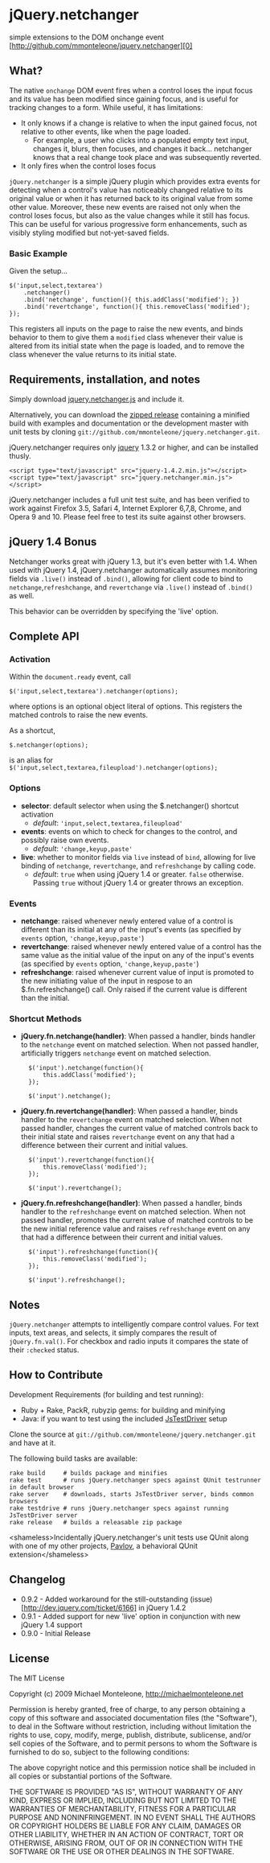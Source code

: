 jQuery.netchanger
=================
simple extensions to the DOM onchange event  
[http://github.com/mmonteleone/jquery.netchanger][0]

What?
----

The native `onchange` DOM event fires when a control loses the input focus and its value has been modified since gaining focus, and is useful for tracking changes to a form.  While useful, it has limitations:  

* It only knows if a change is relative to when the input gained focus, not relative to other events, like when the page loaded.
  * For example, a user who clicks into a populated empty text input, changes it, blurs, then focuses, and changes it back... netchanger knows that a real change took place and was subsequently reverted.
* It only fires when the control loses focus

`jQuery.netchanger` is a simple jQuery plugin which provides extra events for detecting when a control's value has noticeably changed relative to its original value or when it has returned back to its original value from some other value.  Moreover, these new events are raised not only when the control loses focus, but also as the value changes while it still has focus.  This can be useful for various progressive form enhancements, such as visibly styling modified but not-yet-saved fields.

### Basic Example

Given the setup...

    $('input,select,textarea')
        .netchanger()
        .bind('netchange', function(){ this.addClass('modified'); })
        .bind('revertchange', function(){ this.removeClass('modified'); });

This registers all inputs on the page to raise the new events, and binds behavior to them to give them a `modified` class whenever their value is altered from its initial state when the page is loaded, and to remove the class whenever the value returns to its initial state.  

Requirements, installation, and notes
-------------------------------------

Simply download [jquery.netchanger.js][7] and include it.  

Alternatively, you can download the [zipped release][8] containing a minified build with examples and documentation or the development master with unit tests by cloning `git://github.com/mmonteleone/jquery.netchanger.git`.

jQuery.netchanger requires only [jquery][3] 1.3.2 or higher, and can be installed thusly.

    <script type="text/javascript" src="jquery-1.4.2.min.js"></script>
    <script type="text/javascript" src="jquery.netchanger.min.js"></script>
    
jQuery.netchanger includes a full unit test suite, and has been verified to work against Firefox 3.5, Safari 4, Internet Explorer 6,7,8, Chrome, and Opera 9 and 10.  Please feel free to test its suite against other browsers.

jQuery 1.4 Bonus
----------------

Netchanger works great with jQuery 1.3, but it's even better with 1.4.  When used with jQuery 1.4, jQuery.netchanger automatically assumes monitoring fields via `.live()` instead of `.bind()`, allowing for client code to bind to `netchange`,`refreshchange`, and `revertchange` via `.live()` instead of `.bind()` as well.

This behavior can be overridden by specifying the 'live' option.

Complete API
------------

### Activation

Within the `document.ready` event, call

    $('input,select,textarea').netchanger(options);
   
where options is an optional object literal of options.  This registers the matched controls to raise the new events.

As a shortcut,    

    $.netchanger(options);  

is an alias for `$('input,select,textarea,fileupload').netchanger(options);`  

### Options

* **selector**: default selector when using the $.netchanger() shortcut activation
  * *default*: `'input,select,textarea,fileupload'`
* **events**: events on which to check for changes to the control, and possibly raise own events.
  * *default*: `'change,keyup,paste'`
* **live**: whether to monitor fields via `live` instead of `bind`, allowing for live binding of `netchange`, `revertchange`, and `refreshchange` by calling code.  
  * *default*: `true` when using jQuery 1.4 or greater.  `false` otherwise.  Passing `true` without jQuery 1.4 or greater throws an exception.

### Events

* **netchange**:  raised whenever newly entered value of a control is different than its initial at any of the input's events (as specified by `events` option, `'change,keyup,paste'`)
* **revertchange**:  raised whenever newly entered value of a control has the same value as the initial value of the input on any of the input's events (as specified by `events` option, `'change,keyup,paste'`)
* **refreshchange**:  raised whenever current value of input is promoted to the new initiating value of the input in respose to an $.fn.refreshchange() call.  Only raised if the current value is different than the initial.

### Shortcut Methods

* **jQuery.fn.netchange(handler)**:  When passed a handler, binds handler to the `netchange` event on matched selection.  When not passed handler, artificially triggers `netchange` event on matched selection.

        $('input').netchange(function(){
            this.addClass('modified');        
        });
    
        $('input').netchange();

* **jQuery.fn.revertchange(handler)**:  When passed a handler, binds handler to the `revertchange` event on matched selection.  When not passed handler, changes the current value of matched controls back to their initial state and raises `revertchange` event on any that had a difference between their current and initial values.

        $('input').revertchange(function(){
            this.removeClass('modified');        
        });

        $('input').revertchange();

* **jQuery.fn.refreshchange(handler)**:  When passed a handler, binds handler to the `refreshchange` event on matched selection.  When not passed handler, promotes the current value of matched controls to be the new initial reference value and raises `refreshchange` event on any that had a difference between their current and initial values.

        $('input').refreshchange(function(){
            this.removeClass('modified');        
        });

        $('input').refreshchange();
    
Notes
-----

`jQuery.netchanger` attempts to intelligently compare control values.  For text inputs, text areas, and selects, it simply compares the result of `jQuery.fn.val()`.  For checkbox and radio inputs it compares the state of their `:checked` status.

How to Contribute
-----------------

Development Requirements (for building and test running):

* Ruby + Rake, PackR, rubyzip gems: for building and minifying
* Java: if you want to test using the included [JsTestDriver][6] setup

Clone the source at `git://github.com/mmonteleone/jquery.netchanger.git` and have at it.

The following build tasks are available:

    rake build     # builds package and minifies
    rake test      # runs jQuery.netchanger specs against QUnit testrunner in default browser
    rake server    # downloads, starts JsTestDriver server, binds common browsers
    rake testdrive # runs jQuery.netchanger specs against running JsTestDriver server
    rake release   # builds a releasable zip package

&lt;shameless&gt;Incidentally jQuery.netchanger's unit tests use QUnit along with one of my other projects, [Pavlov][4], a behavioral QUnit extension&lt;/shameless&gt;

Changelog
---------

* 0.9.2 - Added workaround for the still-outstanding (issue)[http://dev.jquery.com/ticket/6166] in jQuery 1.4.2
* 0.9.1 - Added support for new 'live' option in conjunction with new jQuery 1.4 support
* 0.9.0 - Initial Release

License
-------

The MIT License

Copyright (c) 2009 Michael Monteleone, http://michaelmonteleone.net

Permission is hereby granted, free of charge, to any person obtaining
a copy of this software and associated documentation files (the
"Software"), to deal in the Software without restriction, including
without limitation the rights to use, copy, modify, merge, publish,
distribute, sublicense, and/or sell copies of the Software, and to
permit persons to whom the Software is furnished to do so, subject to
the following conditions:

The above copyright notice and this permission notice shall be
included in all copies or substantial portions of the Software.

THE SOFTWARE IS PROVIDED "AS IS", WITHOUT WARRANTY OF ANY KIND,
EXPRESS OR IMPLIED, INCLUDING BUT NOT LIMITED TO THE WARRANTIES OF
MERCHANTABILITY, FITNESS FOR A PARTICULAR PURPOSE AND
NONINFRINGEMENT. IN NO EVENT SHALL THE AUTHORS OR COPYRIGHT HOLDERS BE
LIABLE FOR ANY CLAIM, DAMAGES OR OTHER LIABILITY, WHETHER IN AN ACTION
OF CONTRACT, TORT OR OTHERWISE, ARISING FROM, OUT OF OR IN CONNECTION
WITH THE SOFTWARE OR THE USE OR OTHER DEALINGS IN THE SOFTWARE.

[0]: http://github.com/mmonteleone/jquery.netchanger "jQuery.netchanger"
[1]: http://michaelmonteleone.net "Michael Monteleone"
[3]: http://jquery.com "jQuery"
[4]: http://github.com/mmonteleone/pavlov "Pavlov"
[6]: http://code.google.com/p/js-test-driver/ "JsTestDriver"
[7]: http://github.com/mmonteleone/jquery.netchanger/raw/master/jquery.netchanger.js "raw netchanger script"
[8]: http://cloud.github.com/downloads/mmonteleone/jquery.netchanger/jquery.netchanger.zip "jQuery.netchanger Release"
